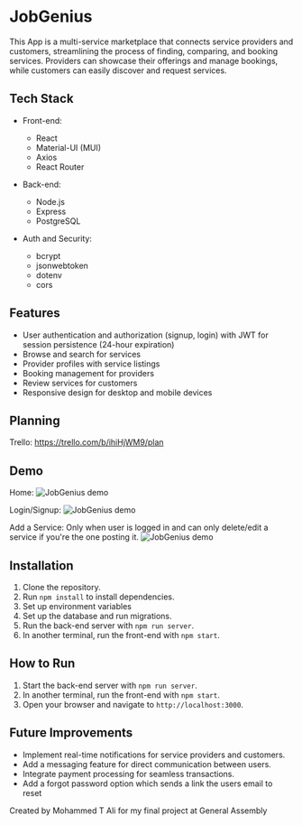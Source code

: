 # JobGenius

This App is a multi-service marketplace that connects service providers and customers, streamlining the process of finding, comparing, and booking services. Providers can showcase their offerings and manage bookings, while customers can easily discover and request services.

## Tech Stack

- Front-end:

  - React
  - Material-UI (MUI)
  - Axios
  - React Router

- Back-end:

  - Node.js
  - Express
  - PostgreSQL

- Auth and Security:
  - bcrypt
  - jsonwebtoken
  - dotenv
  - cors

## Features

- User authentication and authorization (signup, login) with JWT for session persistence (24-hour expiration)
- Browse and search for services
- Provider profiles with service listings
- Booking management for providers
- Review services for customers
- Responsive design for desktop and mobile devices

## Planning

Trello: https://trello.com/b/ihiHjWM9/plan

## Demo

Home:
![JobGenius demo](https://media.giphy.com/media/v1.Y2lkPTc5MGI3NjExOGVjYjA0M2EwNzcxYmZhMDg0OTVkMDNkM2FjM2Y2YjI5MmQ1MjI0MyZlcD12MV9pbnRlcm5hbF9naWZzX2dpZklkJmN0PWc/2uZdq59rNT5vFTDiut/giphy.gif)

Login/Signup:
![JobGenius demo](https://media.giphy.com/media/v1.Y2lkPTc5MGI3NjExNDhhM2Y1ZmFmMGJjZDY0YzIxODM0MWU4NTU2NmZmYzQ0ZmYzYmQ5YSZlcD12MV9pbnRlcm5hbF9naWZzX2dpZklkJmN0PWc/7IsxWHjUMpUdrK4kp6/giphy.gif)

Add a Service:
Only when user is logged in and can only delete/edit
a service if you're the one posting it.
![JobGenius demo](https://media.giphy.com/media/v1.Y2lkPTc5MGI3NjExMDAwYjhjOTA1NjU4NmUwNzIzODRiNDE1MzRiZTljNGIwZGIzYmJiOSZlcD12MV9pbnRlcm5hbF9naWZzX2dpZklkJmN0PWc/uTPZMtGdvFuevSXVJW/giphy.gif)

## Installation

1. Clone the repository.
2. Run `npm install` to install dependencies.
3. Set up environment variables
4. Set up the database and run migrations.
5. Run the back-end server with `npm run server`.
6. In another terminal, run the front-end with `npm start`.

## How to Run

1. Start the back-end server with `npm run server`.
2. In another terminal, run the front-end with `npm start`.
3. Open your browser and navigate to `http://localhost:3000`.

## Future Improvements

- Implement real-time notifications for service providers and customers.
- Add a messaging feature for direct communication between users.
- Integrate payment processing for seamless transactions.
- Add a forgot password option which sends a link the users email to reset

Created by Mohammed T Ali for my final project at General Assembly
